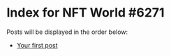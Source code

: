# Index for NFT World #6271
Posts will be displayed in the order below:

- [Your first post](./001-first.md)

